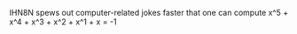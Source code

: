 IHN8N spews out computer-related jokes faster that one can compute x^5 + x^4 + x^3 + x^2 + x^1 + x = -1
